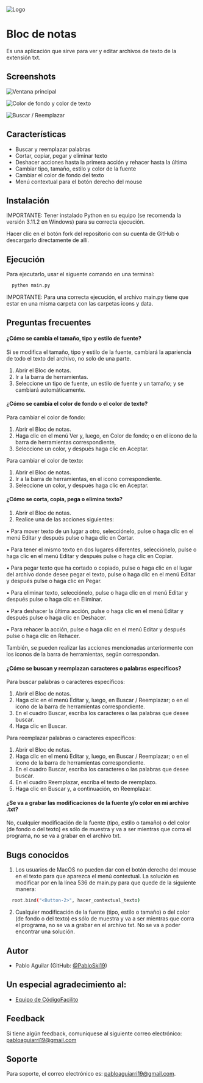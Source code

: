 
![Logo](https://raw.githubusercontent.com/PabloSki19/bloc-notas/main/assets/logo-bloc-de-notas.png)


# Bloc de notas

Es una aplicación que sirve para ver y editar archivos de texto de la extensión txt.

## Screenshots

![Ventana principal](https://raw.githubusercontent.com/PabloSki19/bloc-notas/main/assets/ventana-principal.png)

![Color de fondo y color de texto](https://github.com/PabloSki19/bloc-notas/blob/main/assets/ventana-color.png)

![Buscar / Reemplazar](https://raw.githubusercontent.com/PabloSki19/bloc-notas/main/assets/ventana-buscar.png)


## Características

- Buscar y reemplazar palabras
- Cortar, copiar, pegar y eliminar texto
- Deshacer acciones hasta la primera acción y rehacer hasta la última
- Cambiar tipo, tamaño, estilo y color de la fuente
- Cambiar el color de fondo del texto
- Menú contextual para el botón derecho del mouse


## Instalación

IMPORTANTE: Tener instalado Python en su equipo (se recomenda la versión 3.11.2 en Windows) para su correcta ejecución.

Hacer clic en el botón fork del repositorio con su cuenta de GitHub o descargarlo directamente de allí.


## Ejecución

Para ejecutarlo, usar el siguente comando en una terminal:

```bash
  python main.py
```

IMPORTANTE: Para una correcta ejecución, el archivo main.py tiene que estar en una misma carpeta con las carpetas icons y data.


## Preguntas frecuentes

#### ¿Cómo se cambia el tamaño, tipo y estilo de fuente?

Si se modifica el tamaño, tipo y estilo de la fuente, cambiará la apariencia de todo el texto del archivo, no solo de una parte.
1. Abrir el Bloc de notas.
2. Ir a la barra de herramientas.
3. Seleccione un tipo de fuente, un estilo de fuente y un tamaño; y se cambiará automáticamente.

#### ¿Cómo se cambia el color de fondo o el color de texto?

Para cambiar el color de fondo:
1. Abrir el Bloc de notas.
2. Haga clic en el menú Ver y, luego, en Color de fondo; o en el icono de la barra de herramientas correspondiente,
3. Seleccione un color, y después haga clic en Aceptar.

Para cambiar el color de texto:
1. Abrir el Bloc de notas.
2. Ir a la barra de herramientas, en el icono correspondiente.
3. Seleccione un color, y después haga clic en Aceptar.

#### ¿Cómo se corta, copia, pega o elimina texto?

1. Abrir el Bloc de notas.
2. Realice una de las acciones siguientes:

• Para mover texto de un lugar a otro, selecciónelo, pulse o haga clic en el menú Editar y después pulse o haga clic en Cortar.

• Para tener el mismo texto en dos lugares diferentes, selecciónelo, pulse o haga clic en el menú Editar y después pulse o haga clic en Copiar.

• Para pegar texto que ha cortado o copiado, pulse o haga clic en el lugar del archivo donde desee pegar el texto, pulse o haga clic en el menú Editar y después pulse o haga clic en Pegar.

• Para eliminar texto, selecciónelo, pulse o haga clic en el menú Editar y después pulse o haga clic en Eliminar. 

• Para deshacer la última acción, pulse o haga clic en el menú Editar y después pulse o haga clic en Deshacer.

• Para rehacer la acción, pulse o haga clic en el menú Editar y después pulse o haga clic en Rehacer.

También, se pueden realizar las acciones mencionadas anteriormente con los iconos de la barra de herramientas, según correspondan.

#### ¿Cómo se buscan y reemplazan caracteres o palabras específicos?

Para buscar palabras o caracteres específicos:
1. Abrir el Bloc de notas.
2. Haga clic en el menú Editar y, luego, en Buscar / Reemplazar; o en el icono de la barra de herramientas correspondiente.
3. En el cuadro Buscar, escriba los caracteres o las palabras que desee buscar.
4. Haga clic en Buscar.

Para reemplazar palabras o caracteres específicos:
1. Abrir el Bloc de notas.
2. Haga clic en el menú Editar y, luego, en Buscar / Reemplazar; o en el icono de la barra de herramientas correspondiente.
3. En el cuadro Buscar, escriba los caracteres o las palabras que desee buscar.
4. En el cuadro Reemplazar, escriba el texto de reemplazo.
5. Haga clic en Buscar y, a continuación, en Reemplazar.

#### ¿Se va a grabar las modificaciones de la fuente y/o color en mi archivo .txt?

No, cualquier modificación de la fuente (tipo, estilo o tamaño) o del color (de fondo o del texto) es sólo de muestra y va a ser mientras que corra el programa, no se va a grabar en el archivo txt.


## Bugs conocidos

1. Los usuarios de MacOS no pueden dar con el botón derecho del mouse en el texto para que aparezca el menú contextual. La solución es modificar <Button-3> por <Button-2> en la línea 536 de main.py para que quede de la siguiente manera:

```bash
  root.bind("<Button-2>", hacer_contextual_texto)
```

2. Cualquier modificación de la fuente (tipo, estilo o tamaño) o del color (de fondo o del texto) es sólo de muestra y va a ser mientras que corra el programa, no se va a grabar en el archivo txt. No se va a poder encontrar una solución.


## Autor

- Pablo Aguilar (GitHub: [@PabloSki19](https://github.com/PabloSki19))


## Un especial agradecimiento al:

 - [Equipo de CódigoFacilito](https://codigofacilito.com/)


## Feedback

Si tiene algún feedback, comuníquese al siguiente correo electrónico: pabloaguiarri19@gmail.com


## Soporte

Para soporte, el correo electrónico es: pabloaguiarri19@gmail.com.

